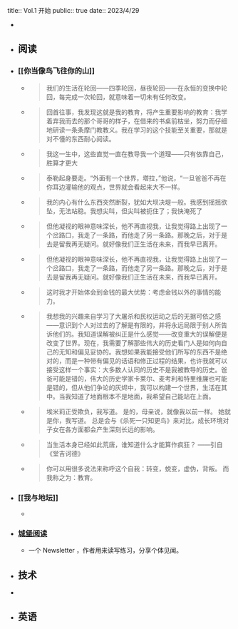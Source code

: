 title:: Vol.1 开始
public:: true
date:: 2023/4/29

-
- ## 阅读
- ### [[你当像鸟飞往你的山]]
	- > 我们的生活在轮回——四季轮回，昼夜轮回——在永恒的变换中轮回，每完成一次轮回，就意味着一切未有任何改变。
	- > 回首往事，我发现这就是我的教育，将产生重要影响的教育：我学着弃我而去的那个哥哥的样子，在借来的书桌前枯坐，努力而仔细地研读一条条摩门教教义。我在学习的这个技能至关重要，那就是对不懂的东西耐心阅读。
	- > 我这一生中，这些直觉一直在教导我一个道理——只有依靠自己，胜算才更大
	- >泰勒起身要走。“外面有一个世界，塔拉，”他说，“一旦爸爸不再在你耳边灌输他的观点，世界就会看起来大不一样。
	- > 我的内心有什么东西突然断裂，犹如大坝决堤一般。我感到摇摇欲坠，无法站稳。我想尖叫，但尖叫被扼住了；我快淹死了
	- > 但他凝视的眼神意味深长，他不再直视我，让我觉得路上出现了一个岔路口，我走了一条路，而他走了另一条路。那晚之后，对于是去是留我再无疑问。就好像我们正生活在未来，而我早已离开。
	- > 但他凝视的眼神意味深长，他不再直视我，让我觉得路上出现了一个岔路口，我走了一条路，而他走了另一条路。那晚之后，对于是去是留我再无疑问。就好像我们正生活在未来，而我早已离开。
	- > 这时我才开始体会到金钱的最大优势：考虑金钱以外的事情的能力。
	- > 我想我的兴趣来自学习了大屠杀和民权运动之后的无据可依之感——意识到个人对过去的了解是有限的，并将永远局限于别人所告诉他们的。我知道误解被纠正是什么感觉——改变重大的误解便是改变了世界。现在，我需要了解那些伟大的历史看门人是如何向自己的无知和偏见妥协的。我想如果我能接受他们所写的东西不是绝对的，而是一种带有偏见的话语和修正过程的结果，也许我就可以接受这样一个事实：大多数人认同的历史不是我被教导的历史。爸爸可能是错的，伟大的历史学家卡莱尔、麦考利和特里维廉也可能是错的，但从他们争论的灰烬中，我可以构建一个世界，生活在其中。当我知道了地面根本不是地面，我希望自己能站在上面。
	- > 埃米莉正受欺负，我写道。
	  是的，母亲说，就像我以前一样。
	  她就是你，我写道。
	  总是会与《杀死一只知更鸟》来对比，成长环境对子女在各方面都会产生深刻长远的影响。
	- > 当生活本身已经如此荒唐，谁知道什么才能算作疯狂？
	  ——引自《堂吉诃德》
	- > 你可以用很多说法来称呼这个自我：转变，蜕变，虚伪，背叛。
	  而我称之为：教育。
- ### [[我与地坛]]
	-
- ### [城堡阅读](https://www.yuque.com/cbyd/chengbao)
	- 一个 Newsletter ，作者用来读写练习，分享个体见闻。
- ## 技术
-
- ## 英语